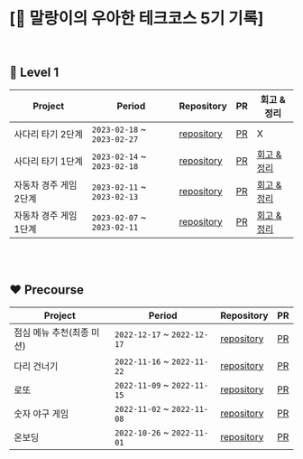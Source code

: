 # [🌈 말랑이의 우아한 테크코스 5기 기록]



<br>

## 🧡 Level 1
| Project | Period | Repository | PR | 회고 & 정리 | 
| --- | --- | --- | --- | --- |
|사다리 타기 2단계|`2023-02-18` ~ `2023-02-27`|[repository](https://github.com/shin-mallang/java-ladder/tree/step1)|[PR](https://github.com/woowacourse/java-ladder/pull/148)|X|
|사다리 타기 1단계|`2023-02-14` ~ `2023-02-18`|[repository](https://github.com/shin-mallang/java-ladder/tree/step1)|[PR](https://github.com/woowacourse/java-ladder/pull/87)|[회고 & 정리](https://ttl-blog.tistory.com/1198)|
|자동차 경주 게임 2단계|`2023-02-11` ~ `2023-02-13`|[repository](https://github.com/shin-mallang/java-racingcar/tree/mallang/step2)|[PR](https://github.com/woowacourse/java-racingcar/pull/563)|[회고 & 정리](https://ttl-blog.tistory.com/1189)|
|자동차 경주 게임 1단계|`2023-02-07` ~ `2023-02-11`|[repository](https://github.com/shin-mallang/java-racingcar/tree/mallang/step1)|[PR](https://github.com/woowacourse/java-racingcar/pull/476)|[회고 & 정리](https://ttl-blog.tistory.com/1189)|


<br>



<br>

## ❤ Precourse
| Project | Period | Repository | PR |
| --- | --- | --- | --- |
|점심 메뉴 추천(최종 미션)|`2022-12-17` ~ `2022-12-17`|[repository](https://github.com/shin-mallang/java-menu)|[PR](https://github.com/woowacourse-precourse/java-menu/pull/111)|
|다리 건너기|`2022-11-16` ~ `2022-11-22`|[repository](https://github.com/shin-mallang/java-bridge)|[PR](https://github.com/woowacourse-precourse/java-bridge/pull/247)|
|로또|`2022-11-09` ~ `2022-11-15`|[repository](https://github.com/shin-mallang/java-lotto)|[PR](https://github.com/woowacourse-precourse/java-lotto/pull/149)|
|숫자 야구 게임|`2022-11-02` ~ `2022-11-08`|[repository](https://github.com/shin-mallang/java-baseball)|[PR](https://github.com/woowacourse-precourse/java-baseball/pull/430)|
|온보딩|`2022-10-26` ~ `2022-11-01`|[repository](https://github.com/shin-mallang/java-onboarding)|[PR](https://github.com/woowacourse-precourse/java-onboarding/pull/113)|


<br/>

